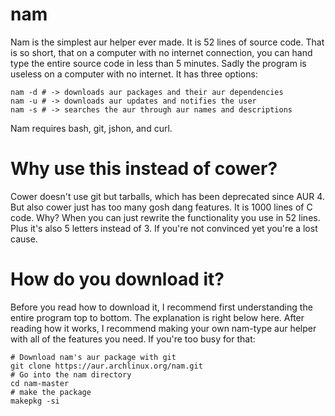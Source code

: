 # nam
Nam is the simplest aur helper ever made. It is 52 lines of source code. That is so short, that on a computer with no internet connection, you can hand type the entire source code in less than 5 minutes. Sadly the program is useless on a computer with no internet. It has three options:

    nam -d # -> downloads aur packages and their aur dependencies
    nam -u # -> downloads aur updates and notifies the user
    nam -s # -> searches the aur through aur names and descriptions

Nam requires bash, git, jshon, and curl.

# Why use this instead of cower?

Cower doesn't use git but tarballs, which has been deprecated since AUR 4. But also cower just has too many gosh dang features. It is 1000 lines of C code. Why? When you can just rewrite the functionality you use in 52 lines. Plus it's also 5 letters instead of 3. If you're not convinced yet you're a lost cause.

# How do you download it?

Before you read how to download it, I recommend first understanding the entire program top to bottom. The explanation is right below here. After reading how it works, I recommend making your own nam-type aur helper with all of the features you need. If you're too busy for that:

    # Download nam's aur package with git
    git clone https://aur.archlinux.org/nam.git
    # Go into the nam directory
    cd nam-master
    # make the package
    makepkg -si
